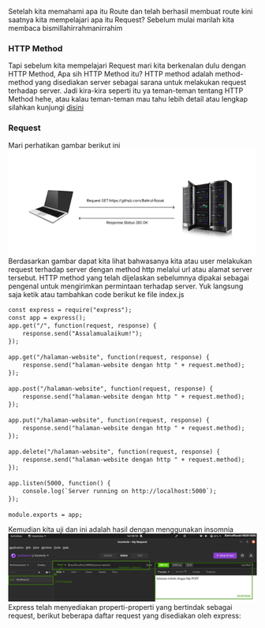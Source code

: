 Setelah kita memahami apa itu Route dan telah berhasil membuat route kini saatnya kita mempelajari apa itu Request? Sebelum mulai marilah kita membaca bismillahirrahmanirrahim

### HTTP Method

Tapi sebelum kita mempelajari Request mari kita berkenalan dulu dengan HTTP Method, Apa sih HTTP Method itu? HTTP method adalah method-method yang disediakan server sebagai sarana untuk melakukan request terhadap server. Jadi kira-kira seperti itu ya teman-teman tentang HTTP Method hehe, atau kalau teman-teman mau tahu lebih detail atau lengkap silahkan kunjungi [disini](https://developer.mozilla.org/en-US/docs/Web/HTTP/Methods)

### Request
Mari perhatikan gambar berikut ini <br>
![](https://github.com/Bahrul-Rozak/Belajar-Node-JS/blob/main/04_Mengenal_Request/image/req.png) <br>
Berdasarkan gambar dapat kita lihat bahwasanya kita atau user melakukan request terhadap server dengan method http melalui url atau alamat server tersebut. HTTP method yang telah dijelaskan sebelumnya dipakai sebagai pengenal untuk mengirimkan permintaan terhadap server. Yuk langsung saja ketik atau tambahkan code berikut ke file index.js
```
const express = require("express");
const app = express();
app.get("/", function(request, response) {
    response.send("Assalamualaikum!");
});

app.get("/halaman-website", function(request, response) {
    response.send("halaman-website dengan http " + request.method);
});

app.post("/halaman-website", function(request, response) {
    response.send("halaman-website dengan http " + request.method);
});

app.put("/halaman-website", function(request, response) {
    response.send("halaman-website dengan http " + request.method);
});

app.delete("/halaman-website", function(request, response) {
    response.send("halaman-website dengan http " + request.method);
});

app.listen(5000, function() {
    console.log(`Server running on http://localhost:5000`);
});

module.exports = app;
```
Kemudian kita uji dan ini adalah hasil dengan menggunakan insomnia <br>
![](https://github.com/Bahrul-Rozak/Belajar-Node-JS/blob/main/04_Mengenal_Request/image/result.jpg) <br>
Express telah menyediakan properti-properti yang bertindak sebagai request, berikut beberapa daftar request yang disediakan oleh express:
